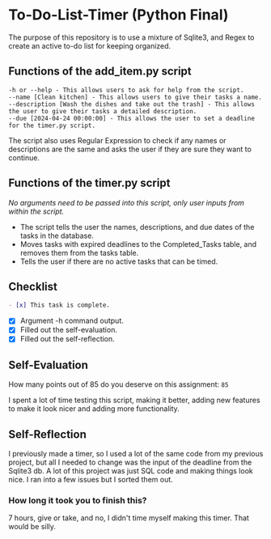 # To-Do-List-Timer (Python Final)

The purpose of this repository is to use a mixture of Sqlite3, and Regex to create an active to-do list for keeping organized.
## Functions of the add_item.py script
    -h or --help - This allows users to ask for help from the script.
    --name [Clean kitchen] - This allows users to give their tasks a name.
    --description [Wash the dishes and take out the trash] - This allows the user to give their tasks a detailed description.
    --due [2024-04-24 00:00:00] - This allows the user to set a deadline for the timer.py script.

The script also uses Regular Expression to check if any names or descriptions are the same and asks the user if they are sure they want to continue.

## Functions of the timer.py script
*No arguments need to be passed into this script, only user inputs from within the script.*
- The script tells the user the names, descriptions, and due dates of the tasks in the database.
- Moves tasks with expired deadlines to the Completed_Tasks table, and removes them from the tasks table.
- Tells the user if there are no active tasks that can be timed.

## Checklist

```md
- [x] This task is complete.
```

- [X] Argument -h command output.
- [X] Filled out the self-evaluation.
- [X] Filled out the self-reflection.

## Self-Evaluation

How many points out of 85 do you deserve on this assignment: `85`

I spent a lot of time testing this script, making it better, adding new features to make it look nicer and adding more functionality.

## Self-Reflection
<!-- What did you learn that you found interesting -->
I previously made a timer, so I used a lot of the same code from my previous project, but all I needed to change was the input of the deadline from the Sqlite3 db.
A lot of this project was just SQL code and making things look nice. I ran into a few issues but I sorted them out.

### How long it took you to finish this?
7 hours, give or take, and no, I didn't time myself making this timer. That would be silly.